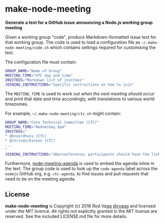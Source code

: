 # make-node-meeting

**Generate a text for a GitHub issue announcing a Node.js working group meeting**

Given a working group "code", produce Markdown-formatted issue text for that working group. The code is used to load a configuration file as `~/.make-node-meeting/code.sh` which contains settings required for customising the text.

The configuration file must contain:

```sh
GROUP_NAME="Name of Group"
MEETING_TIME="UTC day and time"
INVITEES="Markdown list of invitees"
JOINING_INSTRUCTIONS="Specific instructions on how to join"
```

The `MEETING_TIME` is used to work out _when the next meeting should occur_ and print that date and time accordingly, with translations to various world timezomes.

For example, `~/.make-node-meeting/ctc.sh` might contain:

```sh
GROUP_NAME="Core Technical Committee (CTC)"
MEETING_TIME="Wednesday 8pm"
INVITEES="
* @bnoordhuis (CTC)
* @chrisdickinson (CTC)
...
"
JOINING_INSTRUCTIONS="Uberconference; participants should have the link & numbers."
```

Furthermore, [node-meeting-agenda](https://github.com/rvagg/node-meeting-agenda) is used to embed the agenda inline in the text. The group code is used to look up the `code-agenda` label across the `nodejs` GitHub org, e.g. `ctc-agenda`, to find issues and pull requests that need to be on the meeting agenda.

## License

**make-node-meeting** is Copyright (c) 2016 Rod Vagg [@rvagg](https://twitter.com/rvagg) and licensed under the MIT licence. All rights not explicitly granted in the MIT license are reserved. See the included LICENSE.md file for more details.